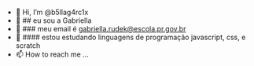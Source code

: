 - 👋 Hi, I’m @b5llag4rc1x
- 👀 ## eu sou a Gabriella
- 🌱 ### meu email é [gabriella.rudek@escola.pr.gov.br](gabriella.rudek@escola.pr.gov.br)
- 💞️ #### estou estudando linguagens de programação javascript, css, e scratch
- 📫 How to reach me ...

<!---
b5llag4rc1x/b5llag4rc1x is a ✨ special ✨ repository because its `README.md` (this file) appears on your GitHub profile.
You can click the Preview link to take a look at your changes.
--->
